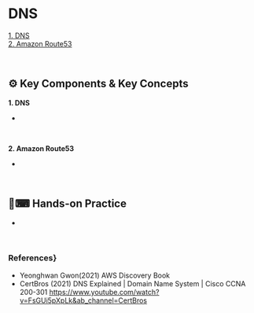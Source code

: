 # DNS  

[1. DNS](#1)  
[2. Amazon Route53](#2)  

<br>  

## ⚙ Key Components & Key Concepts  

**<span id="1">1. DNS**</span>  

  -   

<br>  

**<span id="2">2. Amazon Route53**</span>  

  -   

<br>  

## 🙌⌨ Hands-on Practice   

  -   

<br>  

### References}  

  - Yeonghwan Gwon(2021) AWS Discovery Book
  - CertBros (2021) DNS Explained | Domain Name System | Cisco CCNA 200-301 https://www.youtube.com/watch?v=FsGUi5pXpLk&ab_channel=CertBros
